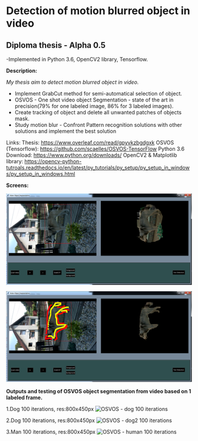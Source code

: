 
# Detection of motion blurred object in video 

## Diploma thesis - Alpha 0.5 

-Implemented in Python 3.6, OpenCV2 library, Tensorflow.


**Description:**

*My thesis aim to detect motion blurred object in video.*
* Implement GrabCut method for semi-automatical selection of object.
* OSVOS - One shot video object Segmentation - state of the art in precision(79% for one labeled image, 86% for 3 labeled images). 
* Create tracking of object and delete all unwanted patches of objects mask.
* Study motion blur - Confront Pattern recognition solutions with other solutions and implement the best solution 

Links:
Thesis: https://www.overleaf.com/read/gpyvkzbgdgxk
OSVOS (Tensorflow): https://github.com/scaelles/OSVOS-TensorFlow
Python 3.6 Download: https://www.python.org/downloads/
OpenCV2 & Matplotlib library: https://opencv-python-tutroals.readthedocs.io/en/latest/py_tutorials/py_setup/py_setup_in_windows/py_setup_in_windows.html

**Screens:**

![GUI of application](https://github.com/sarvasrobert/Diploma/blob/master/a.png?raw=true)

![GrabCut 1st object extraction step - setting rectangle](https://github.com/sarvasrobert/Diploma/blob/master/b.png?raw=true)

**Outputs and testing of OSVOS object segmentation from video based on 1 labeled frame.**

1.Dog 100 iterations, res:800x450px
![OSVOS - dog 100 iterations](https://github.com/sarvasrobert/Diploma/blob/master/dog_100.gif?raw=true)

2.Dog 100 iterations, res:800x450px
![OSVOS - dog2 100 iterations](https://github.com/sarvasrobert/Diploma/blob/master/dog2_100.gif?raw=true)

3.Man 100 iterations, res:800x450px
![OSVOS - human 100 iterations](https://github.com/sarvasrobert/Diploma/blob/master/soko_100.gif?raw=true)